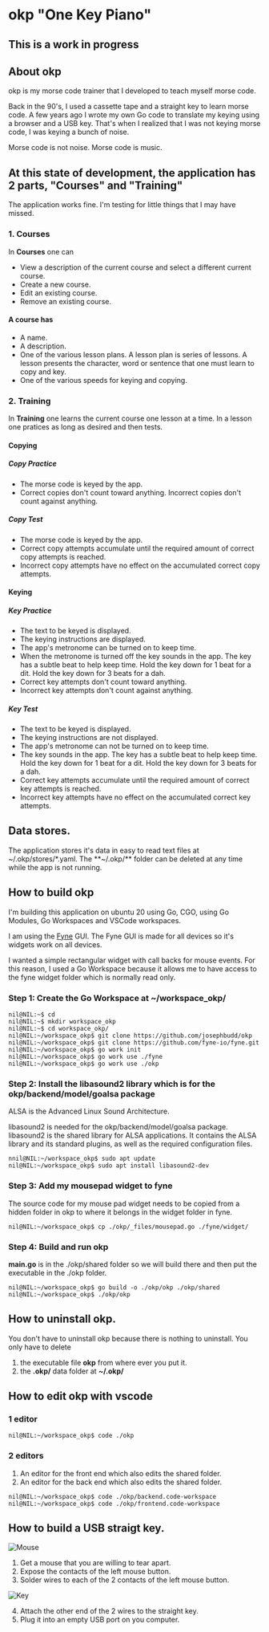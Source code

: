 # okp "One Key Piano"

## This is a work in progress

## About okp

okp is my morse code trainer that I developed to teach myself morse code.

Back in the 90's, I used a cassette tape and a straight key to learn morse code. A few years ago I wrote my own Go code to translate my keying using a browser and a USB key. That's when I realized that I was not keying morse code, I was keying a bunch of noise.

Morse code is not noise. Morse code is music.

## At this state of development, the application has 2 parts, "Courses" and "Training"

The application works fine. I'm testing for little things that I may have missed.

### 1. Courses

In **Courses** one can

* View a description of the current course and select a different current course.
* Create a new course.
* Edit an existing course.
* Remove an existing course.

#### A course has

* A name.
* A description.
* One of the various lesson plans. A lesson plan is series of lessons. A lesson presents the character, word or sentence that one must learn to copy and key.
* One of the various speeds for keying and copying.

### 2. Training

In **Training** one learns the current course one lesson at a time. In a lesson one pratices as long as desired and then tests.

#### Copying

##### Copy Practice

* The morse code is keyed by the app.
* Correct copies don't count toward anything. Incorrect copies don't count against anything.

##### Copy Test

* The morse code is keyed by the app.
* Correct copy attempts accumulate until the required amount of correct copy attempts is reached.
* Incorrect copy attempts have no effect on the accumulated correct copy attempts.

#### Keying

##### Key Practice

* The text to be keyed is displayed.
* The keying instructions are displayed.
* The app's metronome can be turned on to keep time.
* When the metronome is turned off the key sounds in the app. The key has a subtle beat to help keep time. Hold the key down for 1 beat for a dit. Hold the key down for 3 beats for a dah.
* Correct key attempts don't count toward anything.
* Incorrect key attempts don't count against anything.

##### Key Test

* The text to be keyed is displayed.
* The keying instructions are not displayed.
* The app's metronome can not be turned on to keep time.
* The key sounds in the app. The key has a subtle beat to help keep time. Hold the key down for 1 beat for a dit. Hold the key down for 3 beats for a dah.
* Correct key attempts accumulate until the required amount of correct key attempts is reached.
* Incorrect key attempts have no effect on the accumulated correct key attempts.

## Data stores.

The application stores it's data in easy to read text files at ~/.okp/stores/*.yaml. The **~/.okp/** folder can be deleted at any time while the app is not running.

## How to build okp

I'm building this application on ubuntu 20 using Go, CGO, using Go Modules, Go Workspaces and VSCode workspaces.

I am using the [Fyne](https://fyne.io/) GUI. The Fyne GUI is made for all devices so it's widgets work on all devices.

I wanted a simple rectangular widget with call backs for mouse events. For this reason, I used a Go Workspace because it allows me to have access to the fyne widget folder which is normally read only.

### Step 1: Create the Go Workspace at ~/workspace_okp/

```shell
nil@NIL:~$ cd
nil@NIL:~$ mkdir workspace_okp
nil@NIL:~$ cd workspace_okp/
nil@NIL:~/workspace_okp$ git clone https://github.com/josephbudd/okp
nil@NIL:~/workspace_okp$ git clone https://github.com/fyne-io/fyne.git
nil@NIL:~/workspace_okp$ go work init
nil@NIL:~/workspace_okp$ go work use ./fyne
nil@NIL:~/workspace_okp$ go work use ./okp
```

### Step 2: Install the libasound2 library which is for the okp/backend/model/goalsa package

ALSA is the Advanced Linux Sound Architecture.

libasound2 is needed for the okp/backend/model/goalsa package. libasound2 is the shared library for ALSA applications. It contains the ALSA library and its standard plugins, as well as the required configuration files.

```shell
nnil@NIL:~/workspace_okp$ sudo apt update
nil@NIL:~/workspace_okp$ sudo apt install libasound2-dev
```

### Step 3: Add my mousepad widget to fyne

The source code for my mouse pad widget needs to be copied from a hidden folder in okp to where it belongs in the widget folder in fyne.

```shell
nil@NIL:~/workspace_okp$ cp ./okp/_files/mousepad.go ./fyne/widget/
```

### Step 4: Build and run okp

**main.go** is in the ./okp/shared folder so we will build there and then put the executable in the ./okp folder.

```shell
nil@NIL:~/workspace_okp$ go build -o ./okp/okp ./okp/shared
nil@NIL:~/workspace_okp$ ./okp/okp
```

## How to uninstall okp.

You don't have to uninstall okp because there is nothing to uninstall. You only have to delete

1. the executable file **okp** from where ever you put it.
1. the **.okp/** data folder at **~/.okp/**

## How to edit okp with vscode

### 1 editor

```shell
nil@NIL:~/workspace_okp$ code ./okp
```

### 2 editors

1. An editor for the front end which also edits the shared folder.
1. An editor for the back end which also edits the shared folder.


```shell
nil@NIL:~/workspace_okp$ code ./okp/backend.code-workspace 
nil@NIL:~/workspace_okp$ code ./okp/frontend.code-workspace 
```

## How to build a USB straigt key.

![Mouse](../assets/USBKeyMouse.png)

1. Get a mouse that you are willing to tear apart.
2. Expose the contacts of the left mouse button.
3. Solder wires to each of the 2 contacts of the left mouse button.

![Key](../assets/USBKey.png)

4. Attach the other end of the 2 wires to the straight key.
5. Plug it into an empty USB port on you computer.
